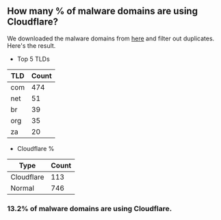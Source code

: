 ## How many % of malware domains are using Cloudflare?


We downloaded the malware domains from [here](https://urlhaus.abuse.ch) and filter out duplicates.
Here's the result.


[//]: # (start replacement)


- Top 5 TLDs

| TLD | Count |
| --- | --- |
| com | 474 |
| net | 51 |
| br | 39 |
| org | 35 |
| za | 20 |


- Cloudflare %

| Type | Count |
| --- | --- |
| Cloudflare | 113 |
| Normal | 746 |


### 13.2% of malware domains are using Cloudflare.